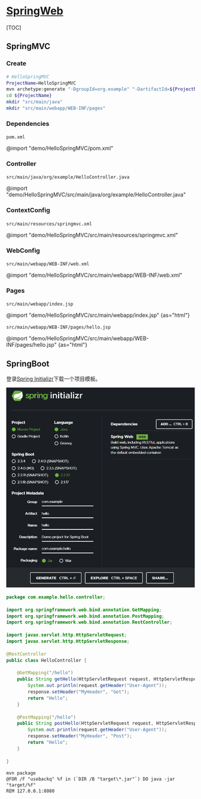 <link rel="stylesheet" href="https://zhmhbest.gitee.io/hellomathematics/style/index.css">
<script src="https://zhmhbest.gitee.io/hellomathematics/style/index.js"></script>

# [SpringWeb](../index.html)

[TOC]

## SpringMVC

### Create

```bash
# HelloSpringMVC
ProjectName=HelloSpringMVC
mvn archetype:generate "-DgroupId=org.example" "-DartifactId=${ProjectName}" "-DarchetypeArtifactId=maven-archetype-webapp" "-DinteractiveMode=false"
cd ${ProjectName}
mkdir "src/main/java"
mkdir "src/main/webapp/WEB-INF/pages"
```

### Dependencies

`pom.xml`

@import "demo/HelloSpringMVC/pom.xml"

### Controller

`src/main/java/org/example/HelloController.java`

@import "demo/HelloSpringMVC/src/main/java/org/example/HelloController.java"

### ContextConfig

`src/main/resources/springmvc.xml`

@import "demo/HelloSpringMVC/src/main/resources/springmvc.xml"

### WebConfig

`src/main/webapp/WEB-INF/web.xml`

@import "demo/HelloSpringMVC/src/main/webapp/WEB-INF/web.xml"

### Pages

`src/main/webapp/index.jsp`

@import "demo/HelloSpringMVC/src/main/webapp/index.jsp" {as="html"}

`src/main/webapp/WEB-INF/pages/hello.jsp`

@import "demo/HelloSpringMVC/src/main/webapp/WEB-INF/pages/hello.jsp" {as="html"}

## SpringBoot

登录[Spring Initializr](https://start.spring.io/)下载一个项目模板。

![Initializr](images/spring_initializr.png)

```java
package com.example.hello.controller;

import org.springframework.web.bind.annotation.GetMapping;
import org.springframework.web.bind.annotation.PostMapping;
import org.springframework.web.bind.annotation.RestController;

import javax.servlet.http.HttpServletRequest;
import javax.servlet.http.HttpServletResponse;

@RestController
public class HelloController {

    @GetMapping("/hello")
    public String getHello(HttpServletRequest request, HttpServletResponse response) {
        System.out.println(request.getHeader("User-Agent"));
        response.setHeader("MyHeader", "Get");
        return "Hello";
    }

    @PostMapping("/hello")
    public String postHello(HttpServletRequest request, HttpServletResponse response) {
        System.out.println(request.getHeader("User-Agent"));
        response.setHeader("MyHeader", "Post");
        return "Hello";
    }

}
```

```batch
mvn package
@FOR /F "usebackq" %f in (`DIR /B "target\*.jar"`) DO java -jar "target/%f"
REM 127.0.0.1:8080
```
